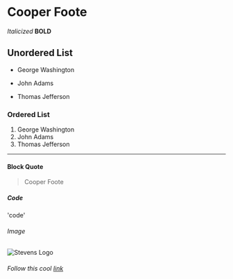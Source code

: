 # Cooper Foote
*Italicized*
**BOLD**
## Unordered List
- George Washington
* John Adams
+ Thomas Jefferson
### Ordered List
1. George Washington
1. John Adams
1. Thomas Jefferson
---
#### Block Quote
> Cooper Foote
##### Code
'code'
###### Image
![Stevens Logo](https://encrypted-tbn0.gstatic.com/images?q=tbn:ANd9GcQ45GZEOnVrR5PVJeY95ao65QqnQBBs4HqO7pBe-cQeMg&s)
###### Follow this cool [link](https://www.stevens.edu/)
